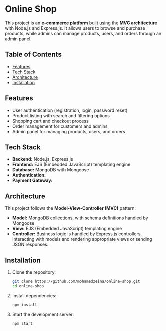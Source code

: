 # Online Shop

This project is an **e-commerce platform** built using the **MVC architecture** with Node.js and Express.js. It allows users to browse and purchase products, while admins can manage products, users, and orders through an admin panel.

## Table of Contents

- [Features](#features)
- [Tech Stack](#tech-stack)
- [Architecture](#architecture)
- [Installation](#installation)

## Features

- User authentication (registration, login, password reset)
- Product listing with search and filtering options
- Shopping cart and checkout process
- Order management for customers and admins
- Admin panel for managing products, users, and orders


## Tech Stack

- **Backend:** Node.js, Express.js
- **Frontend:** EJS (Embedded JavaScript) templating engine
- **Database:** MongoDB with Mongoose
- **Authentication:**
- **Payment Gateway:**


## Architecture

This project follows the **Model-View-Controller (MVC)** pattern:

- **Model:** MongoDB collections, with schema definitions handled by Mongoose.
- **View:** EJS (Embedded JavaScript) templating engine
- **Controller:** Business logic is handled by Express.js controllers, interacting with models and rendering appropriate views or sending JSON responses.

## Installation

1. Clone the repository:
   ```bash
   git clone https://github.com/mohamedzeina/online-shop.git
   cd online-shop
   ```
2. Install dependencies:
   ```bash
   npm install
   ```
3. Start the development server:
   ```bash
   npm start
   ```
